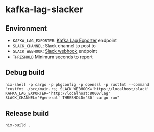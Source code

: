 # kafka-lag-slacker

## Environment

- `KAFKA_LAG_EXPORTER`: [Kafka Lag Exporter](https://github.com/lightbend/kafka-lag-exporter) endpoint
- `SLACK_CHANNEL`: Slack channel to post to
- `SLACK_WEBHOOK`: [Slack webhook](https://api.slack.com/incoming-webhooks) endpoint
- `THRESHOLD` Minimum seconds to report


## Debug build

`nix-shell -p cargo -p pkgconfig -p openssl -p rustfmt --command "rustfmt ./src/main.rs; SLACK_WEBHOOK='https://localhost/slack' KAFKA_LAG_EXPORTER='http://localhost:8000/lag' SLACK_CHANNEL='#general' THRESHOLD='30' cargo run"`

## Release build

`nix-build .`
